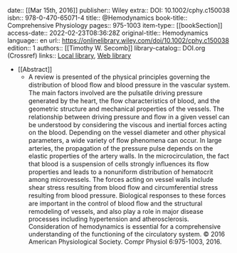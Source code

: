 date:: [[Mar 15th, 2016]]
publisher:: Wiley
extra:: DOI: 10.1002/cphy.c150038
isbn:: 978-0-470-65071-4
title:: @Hemodynamics
book-title:: Comprehensive Physiology
pages:: 975-1003
item-type:: [[bookSection]]
access-date:: 2022-02-23T08:36:28Z
original-title:: Hemodynamics
language:: en
url:: https://onlinelibrary.wiley.com/doi/10.1002/cphy.c150038
edition:: 1
authors:: [[Timothy W. Secomb]]
library-catalog:: DOI.org (Crossref)
links:: [Local library](zotero://select/groups/4605909/items/JFUJEWVN), [Web library](https://www.zotero.org/groups/4605909/items/JFUJEWVN)

- [[Abstract]]
	- A review is presented of the physical principles governing the distribution of blood ﬂow and blood pressure in the vascular system. The main factors involved are the pulsatile driving pressure generated by the heart, the ﬂow characteristics of blood, and the geometric structure and mechanical properties of the vessels. The relationship between driving pressure and ﬂow in a given vessel can be understood by considering the viscous and inertial forces acting on the blood. Depending on the vessel diameter and other physical parameters, a wide variety of ﬂow phenomena can occur. In large arteries, the propagation of the pressure pulse depends on the elastic properties of the artery walls. In the microcirculation, the fact that blood is a suspension of cells strongly inﬂuences its ﬂow properties and leads to a nonuniform distribution of hematocrit among microvessels. The forces acting on vessel walls include shear stress resulting from blood ﬂow and circumferential stress resulting from blood pressure. Biological responses to these forces are important in the control of blood ﬂow and the structural remodeling of vessels, and also play a role in major disease processes including hypertension and atherosclerosis. Consideration of hemodynamics is essential for a comprehensive understanding of the functioning of the circulatory system. © 2016 American Physiological Society. Compr Physiol 6:975-1003, 2016.